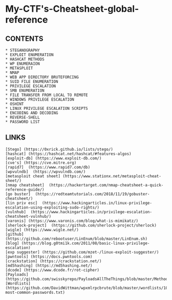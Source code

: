#  My-CTF's-Cheatsheet-global-reference

## CONTENTS 

	* STEGANOGRAPHY
	* EXPLOIT ENUMERATION
	* HASHCAT METHODS
	* WP ENUMERAION
	* METASPLOIT
	* NMAP
	* WEB APP DIRECTORY BRUTEFORCING
	* SUID FILE ENUMERATION
	* PRIVILEGE ESCALATION
	* SMB ENUMERATION
	* FILE TRANSFER FROM LOCAL TO REMOTE
	* WINDOWS PRIVILEGE ESCALATION
	* OSHINT 
	* LINUX PRIVILEGE ESCALATION SCRIPTS
	* ENCODING AND DECODING
	* REVERSE-SHELL
	* PASSWORD LIST

## LINKS 

	[Stego] (https://0xrick.github.io/lists/stego/)
	[hashcat] (https://hashcat.net/hashcat/#features-algos)
	[exploit-db] (https://www.exploit-db.com/)
	[cve's] (https://cve.mitre.org) 
	[rapid7]  (https://www.rapid7.com/db)
	[wpvulndb]  (https://wpvulndb.com/)
	[metasploit cheat sheet] (https://www.stationx.net/metasploit-cheat-sheet/)
	[nmap cheatsheet]  (https://hackertarget.com/nmap-cheatsheet-a-quick-reference-guide/) 
	[go buster]  (https://redteamtutorials.com/2018/11/19/gobuster-cheatsheet/)
	[lin priv esc]  (https://www.hackingarticles.in/linux-privilege-escalation-using-exploiting-sudo-rights/)
	[vulnhub]  (https://www.hackingarticles.in/privilege-escalation-cheatsheet-vulnhub/)
	[varonis] (https://www.varonis.com/blog/what-is-mimikatz/)
	[sherlock-project]  (https://github.com/sherlock-project/sherlock)
	[wigle] (https://www.wigle.net/)
	[github] (https://github.com/rebootuser/LinEnum/blob/master/LinEnum.sh)
	[blog] (https://blog.g0tmi1k.com/2011/08/basic-linux-privilege-escalation)
	[exp suggester] (https://github.com/mzet-/linux-exploit-suggester/)
	[pwntools] (https://docs.pwntools.com)
	[crackstation] (https://crackstation.net/)
	[md5hashing] (https://md5hashing.net/)
	[dcode] (https://www.dcode.fr/rot-cipher)
	[Payloads] (https://github.com/swisskyrepo/PayloadsAllTheThings/blob/master/Methodology%20and%20Resources/)Reverse%20Shell%20Cheatsheet.md)
	[Wordlists] (https://github.com/DavidWittman/wpxmlrpcbrute/blob/master/wordlists/1000-most-common-passwords.txt)


   

